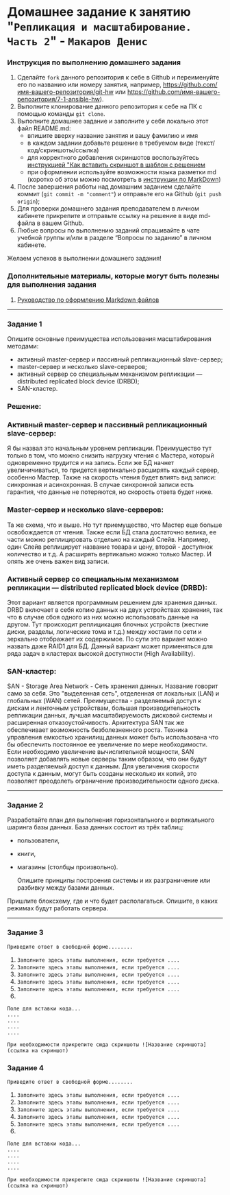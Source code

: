 # Домашнее задание к занятию "`Репликация и масштабирование. Часть 2`" - `Макаров Денис`


### Инструкция по выполнению домашнего задания

   1. Сделайте `fork` данного репозитория к себе в Github и переименуйте его по названию или номеру занятия, например, https://github.com/имя-вашего-репозитория/git-hw или  https://github.com/имя-вашего-репозитория/7-1-ansible-hw).
   2. Выполните клонирование данного репозитория к себе на ПК с помощью команды `git clone`.
   3. Выполните домашнее задание и заполните у себя локально этот файл README.md:
      - впишите вверху название занятия и вашу фамилию и имя
      - в каждом задании добавьте решение в требуемом виде (текст/код/скриншоты/ссылка)
      - для корректного добавления скриншотов воспользуйтесь [инструкцией "Как вставить скриншот в шаблон с решением](https://github.com/netology-code/sys-pattern-homework/blob/main/screen-instruction.md)
      - при оформлении используйте возможности языка разметки md (коротко об этом можно посмотреть в [инструкции  по MarkDown](https://github.com/netology-code/sys-pattern-homework/blob/main/md-instruction.md))
   4. После завершения работы над домашним заданием сделайте коммит (`git commit -m "comment"`) и отправьте его на Github (`git push origin`);
   5. Для проверки домашнего задания преподавателем в личном кабинете прикрепите и отправьте ссылку на решение в виде md-файла в вашем Github.
   6. Любые вопросы по выполнению заданий спрашивайте в чате учебной группы и/или в разделе “Вопросы по заданию” в личном кабинете.
   
Желаем успехов в выполнении домашнего задания!
   
### Дополнительные материалы, которые могут быть полезны для выполнения задания

1. [Руководство по оформлению Markdown файлов](https://gist.github.com/Jekins/2bf2d0638163f1294637#Code)

---

### Задание 1
Опишите основные преимущества использования масштабирования методами:

 - активный master-сервер и пассивный репликационный slave-сервер;
 - master-сервер и несколько slave-серверов;
 - активный сервер со специальным механизмом репликации — distributed replicated block device (DRBD);
 - SAN-кластер.

### Решение:

  ### Активный master-сервер и пассивный репликационный slave-сервер:

Я бы назвал это начальным уровнем репликации. Преимущество тут только в том, что можно снизить нагрузку чтения с Мастера, который одновременно трудится и на запись. Если же БД начнет увеличичиваться, то придется вертикально расширять каждый сервер, особенно Мастер. Также на скорость чтения будет влиять вид записи: синхронная и асинохронная. В случае синхронной записи есть гарантия, что данные не потеряются, но скорость ответа будет ниже.

  ### Мaster-сервер и несколько slave-серверов:

Та же схема, что и выше. Но тут приемущество, что Мастер еще больше освобождается от чтения. Также если БД стала достаточно велика, ее части можно реплицировать отдельно на каждый Слейв. Например, один Слейв реплицирует название товара и цену, второй - доступнок количество и т.д. А расширять вертикально можно только Мастер. И опять же очень важен вид записи.

 ### Активный сервер со специальным механизмом репликации — distributed replicated block device (DRBD):

Этот вариант является программным решением для хранения данных. DRBD включает в себя копию данных на двух устройствах хранения, так что в случае сбоя одного из них можно использовать данные на другом. Тут происходит реплицикация блочных устройств (жесткие диски, разделы, логические тома и т.д.) между хостами по сети и зеркально отображает их содержимое. По сути это вариант можно назвать даже RAID1 для БД. Данный вариант может применяться для ряда задач в кластерах высокой доступности (High Availability).

### SAN-кластер:
SAN - Storage Area Network - Сеть хранения данных. Название говорит само за себя. Это "выделенная сеть", отделенная от локальных (LAN) и глобальных (WAN) сетей. Преимущества - разделяемый доступ к дискам и ленточным устройствам, большая производительность репликации данных, лучшая масштабируемость дисковой системы и расширенная отказоустойчивость. Архитектура SAN так же обеспечивает возможность безболезненного роста. Техника управления емкостью хранилищ данных может быть использована что бы обеспечить постоянное ее увеличение по мере необходимости. Если необходимо увеличение вычислительной мощности, SAN позволяет добавлять новые серверы таким образом, что они будут иметь разделяемый доступ к данным. Для увеличения скорости доступа к данным, могут быть созданы несколько их копий, это позволяет преодолеть ограничение производительности одного диска.

---

### Задание 2

Разработайте план для выполнения горизонтального и вертикального шаринга базы данных. База данных состоит из трёх таблиц:

 - пользователи,
 - книги,
 - магазины (столбцы произвольно).

   Опишите принципы построения системы и их разграничение или разбивку между базами данных.

Пришлите блоксхему, где и что будет располагаться. Опишите, в каких режимах будут работать сервера.

---

### Задание 3

`Приведите ответ в свободной форме........`

1. `Заполните здесь этапы выполнения, если требуется ....`
2. `Заполните здесь этапы выполнения, если требуется ....`
3. `Заполните здесь этапы выполнения, если требуется ....`
4. `Заполните здесь этапы выполнения, если требуется ....`
5. `Заполните здесь этапы выполнения, если требуется ....`
6. 

```
Поле для вставки кода...
....
....
....
....
```

`При необходимости прикрепитe сюда скриншоты
![Название скриншота](ссылка на скриншот)`

### Задание 4

`Приведите ответ в свободной форме........`

1. `Заполните здесь этапы выполнения, если требуется ....`
2. `Заполните здесь этапы выполнения, если требуется ....`
3. `Заполните здесь этапы выполнения, если требуется ....`
4. `Заполните здесь этапы выполнения, если требуется ....`
5. `Заполните здесь этапы выполнения, если требуется ....`
6. 

```
Поле для вставки кода...
....
....
....
....
```

`При необходимости прикрепитe сюда скриншоты
![Название скриншота](ссылка на скриншот)`
